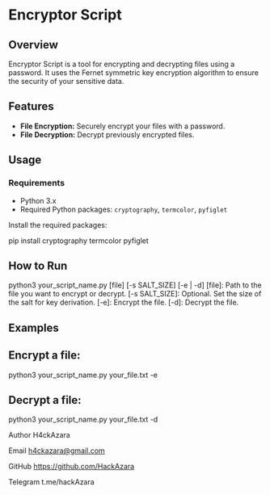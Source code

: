# Encryptor Script

## Overview

Encryptor Script is a tool for encrypting and decrypting files using a password. It uses the Fernet symmetric key encryption algorithm to ensure the security of your sensitive data.

## Features

- **File Encryption:** Securely encrypt your files with a password.
- **File Decryption:** Decrypt previously encrypted files.

## Usage

### Requirements

- Python 3.x
- Required Python packages: `cryptography`, `termcolor`, `pyfiglet`

Install the required packages:

pip install cryptography termcolor pyfiglet

## How to Run

python3 your_script_name.py [file] [-s SALT_SIZE] [-e | -d]
[file]: Path to the file you want to encrypt or decrypt.
[-s SALT_SIZE]: Optional. Set the size of the salt for key derivation.
[-e]: Encrypt the file.
[-d]: Decrypt the file.

## Examples
## Encrypt a file:
python3 your_script_name.py your_file.txt -e

## Decrypt a file:
python3 your_script_name.py your_file.txt -d


Author
H4ckAzara

Email
h4ckazara@gmail.com

GitHub
https://github.com/HackAzara

Telegram
t.me/hackAzara
